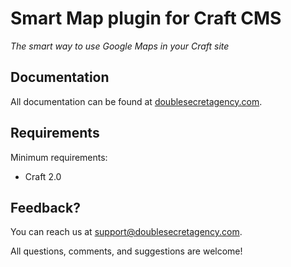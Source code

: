# Smart Map plugin for Craft CMS

_The smart way to use Google Maps in your Craft site_

## Documentation

All documentation can be found at [doublesecretagency.com](https://www.doublesecretagency.com/plugins/smart-map/docs).

## Requirements

Minimum requirements:
 - Craft 2.0

## Feedback?

You can reach us at <a href="mailto:support@doublesecretagency.com?subject=Smart%20Map%20Feedback">support@doublesecretagency.com</a>.

All questions, comments, and suggestions are welcome!